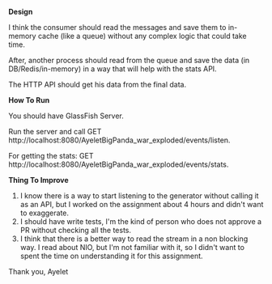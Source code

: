**Design**

I think the consumer should read the messages and save them to in-memory cache (like a queue) without any complex logic that could take time.

After, another process should read from the queue and save the data (in DB/Redis/in-memory) in a way that will help with the stats API.

The HTTP API should get his data from the final data.

**How To Run**

You should have GlassFish Server.

Run the server and call GET http://localhost:8080/AyeletBigPanda_war_exploded/events/listen.

For getting the stats: GET http://localhost:8080/AyeletBigPanda_war_exploded/events/stats.

**Thing To Improve**

1. I know there is a way to start listening to the generator without calling it as an API, but I worked on the assignment about 4 hours and didn't want to exaggerate.
2. I should have write tests, I'm the kind of person who does not approve a PR without checking all the tests.
3. I think that there is a better way to read the stream in a non blocking way. I read about NIO, but I'm not familiar with it, so I didn't want to spent the time on understanding it for this assignment.


Thank you,
Ayelet